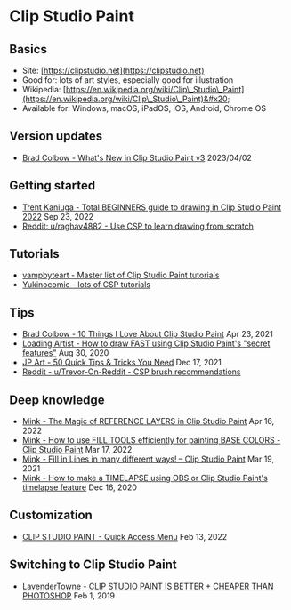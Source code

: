 # Clip Studio Paint

## Basics

* Site: [https://clipstudio.net](https://clipstudio.net)   &#x20;
* Good for: lots of art styles, especially good for illustration
* Wikipedia: [https://en.wikipedia.org/wiki/Clip\_Studio\_Paint](https://en.wikipedia.org/wiki/Clip\_Studio\_Paint)&#x20;
* Available for: Windows, macOS, iPadOS, iOS, Android, Chrome OS

## Version updates

* [Brad Colbow - What's New in Clip Studio Paint v3](https://www.youtube.com/watch?v=2ynYTm-59dE) 2023/04/02

## Getting started

* [Trent Kaniuga - Total BEGINNERS guide to drawing in Clip Studio Paint 2022](https://youtu.be/6cwfkCl8fwo) Sep 23, 2022
* [Reddit: u/raghav4882 - Use CSP to learn drawing from scratch](https://www.reddit.com/r/ClipStudio/comments/16ltxhu/use\_csp\_to\_learn\_drawing\_from\_scratch/)&#x20;

## Tutorials

* [vampbyteart - Master list of Clip Studio Paint tutorials ](https://vampbyteart.tumblr.com/post/705442374570115072/clip-studio-paint-tutorial-masterlist)&#x20;
* [Yukinocomic - lots of CSP tutorials](https://youtu.be/W2krGZWoKkw) &#x20;

## Tips

* [Brad Colbow - 10 Things I Love About Clip Studio Paint](https://youtu.be/lmx4QPvIRtQ) Apr 23, 2021
* [Loading Artist - How to draw FAST using Clip Studio Paint's "secret features"](https://youtu.be/Uel2DS8L9zA)  Aug 30, 2020
* [JP Art - 50 Quick Tips & Tricks You Need](https://youtu.be/CQ3V5i5xm0g)  Dec 17, 2021
* [Reddit - u/Trevor-On-Reddit - CSP brush recommendations](https://www.reddit.com/r/ClipStudio/comments/179atr6/just\_started\_out\_any\_brush\_recommendations) &#x20;

## Deep knowledge

* [Mink - The Magic of REFERENCE LAYERS in Clip Studio Paint](https://youtu.be/5Q4zswF1voI)  Apr 16, 2022
* [Mink - How to use FILL TOOLS efficiently for painting BASE COLORS - Clip Studio Paint](https://youtu.be/zkvJih9REkw)  Mar 17, 2022
* [Mink - Fill in Lines in many different ways! – Clip Studio Paint](https://youtu.be/zQC9d4lmTYg)  Mar 19, 2021
* [Mink - How to make a TIMELAPSE using OBS or Clip Studio Paint's timelapse feature](https://youtu.be/eihIFwag\_vM) Dec 16, 2020

## Customization

* [CLIP STUDIO PAINT - Quick Access Menu](https://www.youtube.com/watch?v=sSpOdFO7sxA) Feb 13, 2022

## Switching to Clip Studio Paint

* [LavenderTowne - CLIP STUDIO PAINT IS BETTER + CHEAPER THAN PHOTOSHOP](https://youtu.be/2Y7VPCUtjCY) Feb 1, 2019

